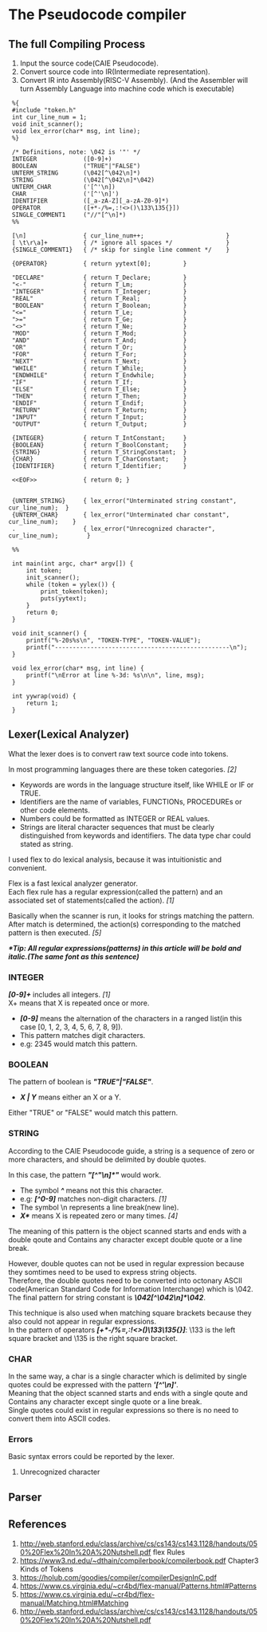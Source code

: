 # __The Pseudocode compiler__

## __The full Compiling Process__
1. Input the source code(CAIE Pseudocode).
2. Convert source code into IR(Intermediate representation).
3. Convert IR into Assembly(RISC-V Assembly).
(And the Assembler will turn Assembly Language into machine code which is executable)

```
 %{
 #include "token.h"
 int cur_line_num = 1;
 void init_scanner();
 void lex_error(char* msg, int line);
 %}

 /* Definitions, note: \042 is '"' */
 INTEGER             ([0-9]+)
 BOOLEAN             ("TRUE"|"FALSE")
 UNTERM_STRING       (\042[^\042\n]*)
 STRING              (\042[^\042\n]*\042)
 UNTERM_CHAR         ('[^'\n])
 CHAR                ('[^'\n]')
 IDENTIFIER          ([_a-zA-Z][_a-zA-Z0-9]*)
 OPERATOR            ([+*-/%=,:!<>()\133\135{}])
 SINGLE_COMMENT1     ("//"[^\n]*)
 %%

 [\n]                { cur_line_num++;                       }
 [ \t\r\a]+          { /* ignore all spaces */               }
 {SINGLE_COMMENT1}   { /* skip for single line comment */    } 

 {OPERATOR}          { return yytext[0];         }   

 "DECLARE"           { return T_Declare;         }
 "<-"                { return T_Lm;              }
 "INTEGER"           { return T_Integer;         }
 "REAL"              { return T_Real;            }
 "BOOLEAN"           { return T_Boolean;         }
 "<="                { return T_Le;              }
 ">="                { return T_Ge;              }
 "<>"                { return T_Ne;              }
 "MOD"               { return T_Mod;             }
 "AND"               { return T_And;             }
 "OR"                { return T_Or;              }
 "FOR"               { return T_For;             }
 "NEXT"              { return T_Next;            }
 "WHILE"             { return T_While;           }
 "ENDWHILE"          { return T_Endwhile;        }
 "IF"                { return T_If;              }
 "ELSE"              { return T_Else;            }
 "THEN"              { return T_Then;            }
 "ENDIF"             { return T_Endif;           }
 "RETURN"            { return T_Return;          }
 "INPUT"             { return T_Input;           }
 "OUTPUT"            { return T_Output;          } 

 {INTEGER}           { return T_IntConstant;     }
 {BOOLEAN}           { return T_BoolConstant;    }
 {STRING}            { return T_StringConstant;  }
 {CHAR}              { return T_CharConstant;    }
 {IDENTIFIER}        { return T_Identifier;      } 

 <<EOF>>             { return 0; }


 {UNTERM_STRING}     { lex_error("Unterminated string constant", cur_line_num);  }
 {UNTERM_CHAR}       { lex_error("Unterminated char constant", cur_line_num);    }
 .                   { lex_error("Unrecognized character", cur_line_num);        }

 %%

 int main(int argc, char* argv[]) {
     int token;
     init_scanner();
     while (token = yylex()) {
         print_token(token);
         puts(yytext);
     }
     return 0;
 } 

 void init_scanner() {
     printf("%-20s%s\n", "TOKEN-TYPE", "TOKEN-VALUE");
     printf("-------------------------------------------------\n");
 } 

 void lex_error(char* msg, int line) {
     printf("\nError at line %-3d: %s\n\n", line, msg);
 }

 int yywrap(void) {
     return 1;
 }
```

## __Lexer(Lexical Analyzer)__
What the lexer does is to convert raw text source code into tokens.  

In most programming languages there are these token categories. *[2]*
- Keywords are words in the language structure itself, like WHILE or IF or TRUE.
- Identifiers are the name of variables, FUNCTIONs, PROCEDUREs or other code elements.
- Numbers could be formatted as INTEGER or REAL values.
- Strings are literal character sequences that must be clearly distinguished from keywords and identifiers. The data type char could stated as string.

I used flex to do lexical analysis, because it was intuitionistic and convenient.

Flex is a fast lexical analyzer generator.   
Each flex rule has a regular expression(called the pattern) and an associated set of statements(called the action). *[1]*  

Basically when the scanner is run, it looks for strings matching the pattern. After match is determined, the action(s) corresponding to the matched pattern is then executed. *[5]*  

___*Tip: All regular expressions(patterns) in this article will be bold and italic.(The same font as this sentence)___

### __INTEGER__
___[0-9]+___ includes all integers. *[1]*  
X+ means that X is repeated once or more.  
- ___[0-9]___ means the alternation of the characters in a ranged list(in this case [0, 1, 2, 3, 4, 5, 6, 7, 8, 9]).  
- This pattern matches digit characters.  
- e.g: 2345 would match this pattern.

### __BOOLEAN__
The pattern of boolean is ___"TRUE"|"FALSE"___.  
- ___X | Y___ means either an X or a Y.  

Either "TRUE" or "FALSE" would match this pattern.


### __STRING__ 
According to the CAIE Pseudocode guide, a string is a sequence of zero or more characters, and should be delimited by double quotes.  

In this case, the pattern ___"[^"\n]*"___ would work.  
- The symbol ___^___ means not this this character.  
- e.g: ___[^0-9]___ matches non-digit characters. *[1]*  
- The symbol \n represents a line break(new line).  
- ___X*___ means X is repeated zero or many times. *[4]*  

The meaning of this pattern is the object scanned starts and ends with a double qoute and Contains any character except double quote or a line break.  

However, double quotes can not be used in regular expression because they somtimes need to be used to express string objects.  
Therefore, the double quotes need to be converted into octonary ASCII code(American Standard Code for Information Interchange) which is \042.  
The final pattern for string constant is ___\042[^\042\n]*\042___.  

This technique is also used when matching square brackets because they also could not appear in regular expressions.  
In the pattern of operators ___[+*-/%=,:!<>()\133\135{}]___: \133 is the left square bracket and \135 is the right square bracket.  

### CHAR
In the same way, a char is a single character which is delimited by single quotes could be expressed with the pattern ___'[^'\n]'___.  
Meaning that the object scanned starts and ends with a single qoute and Contains any character except single quote or a line break.  
Single quotes could exist in regular expressions so there is no need to convert them into ASCII codes.  

### Errors
Basic syntax errors could be reported by the lexer.  
1. Unrecognized character 

## Parser

## References
1. http://web.stanford.edu/class/archive/cs/cs143/cs143.1128/handouts/050%20Flex%20In%20A%20Nutshell.pdf flex Rules  
2. https://www3.nd.edu/~dthain/compilerbook/compilerbook.pdf Chapter3 Kinds of Tokens  
3. https://holub.com/goodies/compiler/compilerDesignInC.pdf  
4. https://www.cs.virginia.edu/~cr4bd/flex-manual/Patterns.html#Patterns
5. https://www.cs.virginia.edu/~cr4bd/flex-manual/Matching.html#Matching
6. http://web.stanford.edu/class/archive/cs/cs143/cs143.1128/handouts/050%20Flex%20In%20A%20Nutshell.pdf 
            
